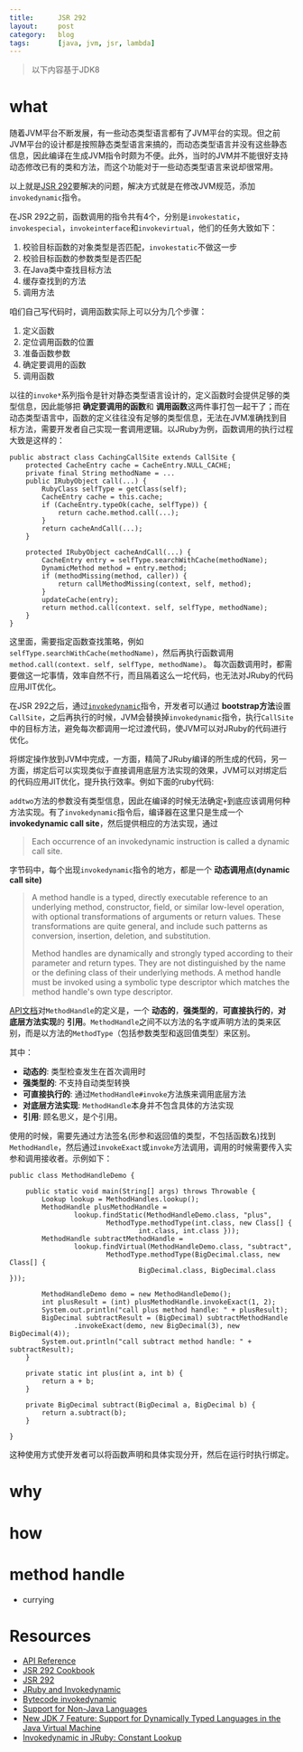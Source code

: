 ```yaml
---
title:      JSR 292
layout:     post
category:   blog
tags:       [java, jvm, jsr, lambda]
---
```


>以下内容基于JDK8

# what

随着JVM平台不断发展，有一些动态类型语言都有了JVM平台的实现。但之前JVM平台的设计都是按照静态类型语言来搞的，而动态类型语言并没有这些静态信息，因此编译在生成JVM指令时颇为不便。此外，当时的JVM并不能很好支持动态修改已有的类和方法，而这个功能对于一些动态类型语言来说却很常用。

以上就是[JSR 292][2]要解决的问题，解决方式就是在修改JVM规范，添加`invokedynamic`指令。

在JSR 292之前，函数调用的指令共有4个，分别是`invokestatic`，`invokespecial`，`invokeinterface`和`invokevirtual`，他们的任务大致如下：

1. 校验目标函数的对象类型是否匹配，`invokestatic`不做这一步
2. 校验目标函数的参数类型是否匹配
3. 在Java类中查找目标方法
4. 缓存查找到的方法
5. 调用方法

咱们自己写代码时，调用函数实际上可以分为几个步骤：

1. 定义函数
2. 定位调用函数的位置
3. 准备函数参数
4. 确定要调用的函数
5. 调用函数

以往的`invoke*`系列指令是针对静态类型语言设计的，定义函数时会提供足够的类型信息，因此能够把 **确定要调用的函数**和 **调用函数**这两件事打包一起干了；而在动态类型语言中，函数的定义往往没有足够的类型信息，无法在JVM准确找到目标方法，需要开发者自己实现一套调用逻辑。以JRuby为例，函数调用的执行过程大致是这样的：

    public abstract class CachingCallSite extends CallSite {
        protected CacheEntry cache = CacheEntry.NULL_CACHE;
        private final String methodName = ...
        public IRubyObject call(...) {
            RubyClass selfType = getClass(self);
            CacheEntry cache = this.cache;
            if (CacheEntry.typeOk(cache, selfType)) {
                return cache.method.call(...);
            }
            return cacheAndCall(...);
        } 
        
        protected IRubyObject cacheAndCall(...) {
            CacheEntry entry = selfType.searchWithCache(methodName);
            DynamicMethod method = entry.method;
            if (methodMissing(method, caller)) {
                return callMethodMissing(context, self, method);
            }
            updateCache(entry);
            return method.call(context. self, selfType, methodName);
        }
    }

这里面，需要指定函数查找策略，例如`selfType.searchWithCache(methodName)`，然后再执行函数调用`method.call(context. self, selfType, methodName)`。
每次函数调用时，都需要做这一坨事情，效率自然不行，而且隔着这么一坨代码，也无法对JRuby的代码应用JIT优化。

在JSR 292之后，通过[`invokedynamic`][5]指令，开发者可以通过 **bootstrap方法**设置`CallSite`，之后再执行的时候，JVM会替换掉`invokedynamic`指令，执行`CallSite`中的目标方法，避免每次都调用一坨过渡代码，使JVM可以对JRuby的代码进行优化。







将绑定操作放到JVM中完成，一方面，精简了JRuby编译的所生成的代码，另一方面，绑定后可以实现类似于直接调用底层方法实现的效果，JVM可以对绑定后的代码应用JIT优化，提升执行效率。例如下面的ruby代码:

`addtwo`方法的参数没有类型信息，因此在编译的时候无法确定`+`到底应该调用何种方法实现。有了`invokedynamic`指令后，编译器在这里只是生成一个 **invokedynamic call site**，然后提供相应的方法实现，通过






>Each occurrence of an invokedynamic instruction is called a dynamic call site.

字节码中，每个出现`invokedynamic`指令的地方，都是一个 **动态调用点(dynamic call site)**

>A method handle is a typed, directly executable reference to an underlying method, constructor, field, or similar low-level operation, with optional transformations of arguments or return values. These transformations are quite general, and include such patterns as conversion, insertion, deletion, and substitution.
>
>Method handles are dynamically and strongly typed according to their parameter and return types. They are not distinguished by the name or the defining class of their underlying methods. A method handle must be invoked using a symbolic type descriptor which matches the method handle's own type descriptor.

[API文档][1]对`MethodHandle`的定义是，一个 **动态的**，**强类型的**，**可直接执行的**，**对底层方法实现**的 **引用**。`MethodHandle`之间不以方法的名字或声明方法的类来区别，而是以方法的`MethodType`（包括参数类型和返回值类型）来区别。

其中：

* **动态的**: 类型检查发生在首次调用时
* **强类型的**: 不支持自动类型转换
* **可直接执行的**: 通过`MethodHandle#invoke`方法族来调用底层方法
* **对底层方法实现**: `MethodHandle`本身并不包含具体的方法实现
* **引用**: 顾名思义，是个引用。

使用的时候，需要先通过方法签名(形参和返回值的类型，不包括函数名)找到`MethodHandle`，然后通过`invokeExact`或`invoke`方法调用，调用的时候需要传入实参和调用接收者。示例如下：

    public class MethodHandleDemo {

        public static void main(String[] args) throws Throwable {
            Lookup lookup = MethodHandles.lookup();
            MethodHandle plusMethodHandle =
                    lookup.findStatic(MethodHandleDemo.class, "plus",
                            MethodType.methodType(int.class, new Class[] {
                                    int.class, int.class }));
            MethodHandle subtractMethodHandle =
                    lookup.findVirtual(MethodHandleDemo.class, "subtract",
                            MethodType.methodType(BigDecimal.class, new Class[] {
                                    BigDecimal.class, BigDecimal.class }));

            MethodHandleDemo demo = new MethodHandleDemo();
            int plusResult = (int) plusMethodHandle.invokeExact(1, 2);
            System.out.println("call plus method handle: " + plusResult);
            BigDecimal subtractResult = (BigDecimal) subtractMethodHandle
                    .invokeExact(demo, new BigDecimal(3), new BigDecimal(4));
            System.out.println("call subtract method handle: " + subtractResult);
        }

        private static int plus(int a, int b) {
            return a + b;
        }

        private BigDecimal subtract(BigDecimal a, BigDecimal b) {
            return a.subtract(b);
        }

    }

这种使用方式使开发者可以将函数声明和具体实现分开，然后在运行时执行绑定。

# why




# how

# method handle

* currying



# Resources

* [API Reference][1]
* [JSR 292 Cookbook][2]
* [JSR 292][3]
* [JRuby and Invokedynamic][4]
* [Bytecode invokedynamic][5]
* [Support for Non-Java Languages][6]
* [New JDK 7 Feature: Support for Dynamically Typed Languages in the Java Virtual Machine][7]
* [Invokedynamic in JRuby: Constant Lookup][8]




[1]:    https://docs.oracle.com/javase/8/docs/api/java/lang/invoke/MethodHandle.html
[2]:    http://cr.openjdk.java.net/~jrose/pres/200906-Cookbook.htm
[3]:    https://jcp.org/en/jsr/detail?id=292
[4]:    https://www.slideshare.net/CharlesNutter/jruby-and-invokedynamic-japan-jug-2015
[5]:    https://docs.oracle.com/javase/specs/jvms/se8/html/jvms-6.html#jvms-6.5.invokedynamic
[6]:    https://docs.oracle.com/en/java/javase/13/vm/support-non-java-languages.html#GUID-99173E26-45BC-40F9-976B-C19D67D1DB74
[7]:    https://www.oracle.com/technical-resources/articles/javase/dyntypelang.html
[8]:    http://blog.headius.com/2011/08/invokedynamic-in-jruby-constant-lookup.html